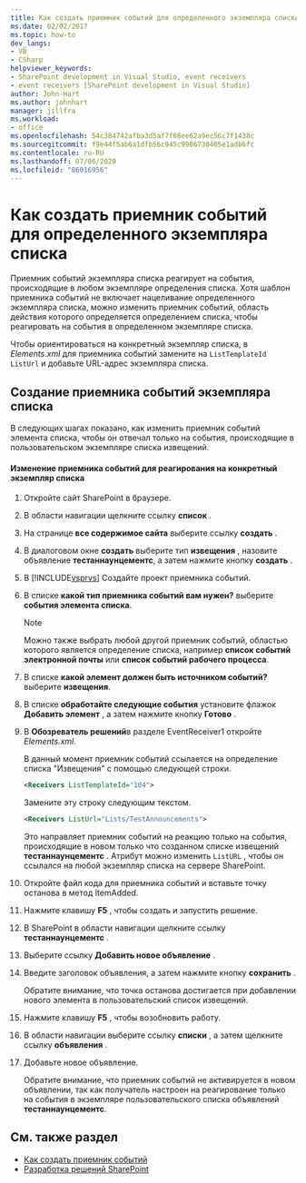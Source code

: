 ```yaml
---
title: Как создать приемник событий для определенного экземпляра списка | Документация Майкрософт
ms.date: 02/02/2017
ms.topic: how-to
dev_langs:
- VB
- CSharp
helpviewer_keywords:
- SharePoint development in Visual Studio, event receivers
- event receivers [SharePoint development in Visual Studio]
author: John-Hart
ms.author: johnhart
manager: jillfra
ms.workload:
- office
ms.openlocfilehash: 54c384742afba3d5af7f08ee62a9ec56c7f1438c
ms.sourcegitcommit: f9e44f5ab6a1dfb56c945c9986730465e1adb6fc
ms.contentlocale: ru-RU
ms.lasthandoff: 07/06/2020
ms.locfileid: "86016956"
---
```

# <a name="how-to-create-an-event-receiver-for-a-specific-list-instance"></a>Как создать приемник событий для определенного экземпляра списка
  Приемник событий экземпляра списка реагирует на события, происходящие в любом экземпляре определения списка. Хотя шаблон приемника событий не включает нацеливание определенного экземпляра списка, можно изменить приемник событий, область действия которого определяется определением списка, чтобы реагировать на события в определенном экземпляре списка.

 Чтобы ориентироваться на конкретный экземпляр списка, в *Elements.xml* для приемника событий замените на `ListTemplateId` `ListUrl` и добавьте URL-адрес экземпляра списка.

## <a name="create-a-list-instance-event-receiver"></a>Создание приемника событий экземпляра списка
 В следующих шагах показано, как изменить приемник событий элемента списка, чтобы он отвечал только на события, происходящие в пользовательском экземпляре списка извещений.

#### <a name="to-modify-an-event-receiver-to-respond-to-a-specific-list-instance"></a>Изменение приемника событий для реагирования на конкретный экземпляр списка

1. Откройте сайт SharePoint в браузере.

2. В области навигации щелкните ссылку **список** .

3. На странице **все содержимое сайта** выберите ссылку **создать** .

4. В диалоговом окне **создать** выберите тип **извещения** , назовите объявление **тестаннаунцементс**, а затем нажмите кнопку **создать** .

5. В [!INCLUDE[vsprvs](../sharepoint/includes/vsprvs-md.md)] Создайте проект приемника событий.

6. В списке **какой тип приемника событий вам нужен?** выберите **события элемента списка**.

    > [!NOTE]
    > Можно также выбрать любой другой приемник событий, областью которого является определение списка, например **список событий электронной почты** или **список событий рабочего процесса**.

7. В списке **какой элемент должен быть источником событий?** выберите **извещения**.

8. В списке **обработайте следующие события** установите флажок **Добавить элемент** , а затем нажмите кнопку **Готово** .

9. В **Обозреватель решений**в разделе EventReceiver1 откройте *Elements.xml*.

     В данный момент приемник событий ссылается на определение списка "Извещения" с помощью следующей строки.

    ```xml
    <Receivers ListTemplateId="104">
    ```

     Замените эту строку следующим текстом.

    ```xml
    <Receivers ListUrl="Lists/TestAnnouncements">
    ```

     Это направляет приемник событий на реакцию только на события, происходящие в новом только что созданном списке извещений **тестаннаунцементс** . Атрибут можно изменить `ListURL` , чтобы он ссылался на любой экземпляр списка на сервере SharePoint.

10. Откройте файл кода для приемника событий и вставьте точку останова в метод ItemAdded.

11. Нажмите клавишу **F5** , чтобы создать и запустить решение.

12. В SharePoint в области навигации щелкните ссылку **тестаннаунцементс** .

13. Выберите ссылку **Добавить новое объявление** .

14. Введите заголовок объявления, а затем нажмите кнопку **сохранить** .

     Обратите внимание, что точка останова достигается при добавлении нового элемента в пользовательский список извещений.

15. Нажмите клавишу **F5** , чтобы возобновить работу.

16. В области навигации выберите ссылку **списки** , а затем щелкните ссылку **объявления** .

17. Добавьте новое объявление.

     Обратите внимание, что приемник событий не активируется в новом объявлении, так как получатель настроен на реагирование только на события в экземпляре пользовательского списка объявлений **тестаннаунцементс**.

## <a name="see-also"></a>См. также раздел
- [Как создать приемник событий](../sharepoint/how-to-create-an-event-receiver.md)
- [Разработка решений SharePoint](../sharepoint/developing-sharepoint-solutions.md)
